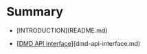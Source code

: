 # Summary

*  \[INTRODUCTION\]\(README.md\)

* \[[DMD API interface](dmd-api-interface.md)\]\(dmd-api-interface.md\)



